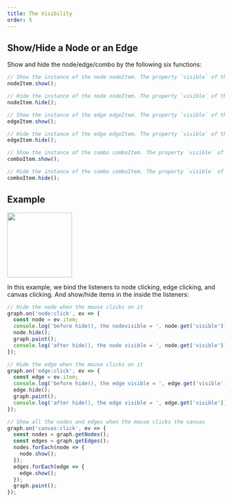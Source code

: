 ```yaml
---
title: The Visibility
order: 5
---
```


## Show/Hide a Node or an Edge

Show and hide the node/edge/combo by the following six functions:

```javascript
// Show the instance of the node nodeItem. The property `visible` of the node will be true after calling the following code
nodeItem.show();

// Hide the instance of the node nodeItem. The property `visible` of the node will be false after calling the following code
nodeItem.hide();

// Show the instance of the edge edgeItem. The property `visible` of the node will be true after calling the following code
edgeItem.show();

// Hide the instance of the edge edgeItem. The property `visible` of the node will be false after calling the following code
edgeItem.hide();

// Show the instance of the combo comboItem. The property `visible` of the node will be true after calling the following code
comboItem.show();

// Hide the instance of the combo comboItem. The property `visible` of the node will be false after calling the following code
comboItem.hide();
```

## Example

<img src='https://gw.alipayobjects.com/mdn/rms_f8c6a0/afts/img/A*N96mRKpyYZIAAAAAAAAAAABkARQnAQ' width=150/>

In this example, we bind the listeners to node clicking, edge clicking, and canvas clicking. And show/hide items in the inside the listeners:

```javascript
// Hide the node when the mouse clicks on it
graph.on('node:click', ev => {
  const node = ev.item;
  console.log('before hide(), the nodevisible = ', node.get('visible'));
  node.hide();
  graph.paint();
  console.log('after hide(), the node visible = ', node.get('visible'));
});

// Hide the edge when the mouse clicks on it
graph.on('edge:click', ev => {
  const edge = ev.item;
  console.log('before hide(), the edge visible = ', edge.get('visible'));
  edge.hide();
  graph.paint();
  console.log('after hide(), the edge visible = ', edge.get('visible'));
});

// Show all the nodes and edges when the mouse clicks the canvas
graph.on('canvas:click', ev => {
  const nodes = graph.getNodes();
  const edges = graph.getEdges();
  nodes.forEach(node => {
    node.show();
  });
  edges.forEach(edge => {
    edge.show();
  });
  graph.paint();
});
```
